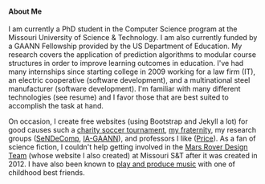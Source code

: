 #### About Me

I am currently a PhD student in the Computer Science program at the Missouri University of Science & Technology.  I am also currently funded by a GAANN Fellowship provided by the US Department of Education.  My research covers the application of prediction algorithms to modular course structures in order to improve learning outcomes in education.  I've had many internships since starting college in 2009 working for a law firm (IT), an electric cooperative (software development), and a multinational steel manufacturer (software development).  I'm familiar with many different technologies (see resume) and I favor those that are best suited to accomplish the task at hand.

On occasion, I create free websites (using Bootstrap and Jekyll a lot) for good causes such a [charity soccer tournament][2], [my fraternity][3], my research groups ([SeNDeComp][4], [IA-GAANN][5]), and professors I like ([Price][6]).  As a fan of science fiction, I couldn't help getting involved in the [Mars Rover Design Team][7] (whose website I also created) at Missouri S&T after it was created in 2012.  I have also been known to [play and produce music][1] with one of childhood best friends.

[1]: http://www.soundcloud.com/theredlou
[2]: http://www.tw8soccer.com
[3]: https://tymorrow.github.io/sphinx/
[4]: http://sendecomp.github.io/
[5]: http://web.mst.edu/~ia-gaann/
[6]: https://sites.google.com/a/mst.edu/price/
[7]: http://marsrover.mst.edu/
